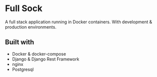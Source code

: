 # Full Sock

A full stack application running in Docker containers. With development & production environments.

## Built with

- Docker & docker-compose
- Django & Django Rest Framework
- nginx
- Postgresql
